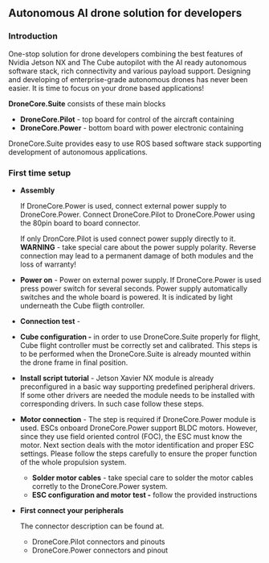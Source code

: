 ## Autonomous AI drone solution for developers

### Introduction

One-stop solution for drone developers combining the best features of Nvidia Jetson NX and The Cube autopilot with the AI ready autonomous software stack, rich connectivity and various payload support. Designing and developing of enterprise-grade autonomous drones has never been easier. It is time to focus on your drone based applications!

**DroneCore.Suite** consists of these main blocks

* **DroneCore.Pilot** - top board for control of the aircraft containing
* **DroneCore.Power** - bottom board with power electronic containing

DroneCore.Suite provides easy to use ROS based software stack supporting development of autonomous applications.

### First time setup

* **Assembly**

  If DroneCore.Power is used, connect external power supply to DroneCore.Power. Connect DroneCore.Pilot to DroneCore.Power using the 80pin board to board connector.

  If only DronCore.Pilot is used connect power supply directly to it. \
  **WARNING** - take special care about the power supply polarity. Reverse connection may lead to a permanent damage of both modules and the loss of warranty!
* **Power on** - Power on external power supply. If DroneCore.Power is used press power switch for several seconds. Power supply automatically switches and the whole board is powered. It is indicated by light underneath the Cube fligth controller.
* **Connection test** - 
* **Cube configuration -** in order to use DroneCore.Suite properly for flight, Cube flight controller must be correctly set and calibrated. This steps is to be performed when the DroneCore.Suite is already mounted within the drone frame in final position. 
* **Install script tutorial** - Jetson Xavier NX module is already preconfigured in a basic way supporting predefined peripheral drivers. If some other drivers are needed the module needs to be installed with corresponding drivers. In such case follow these steps.
* **Motor connection** - The step is required if DroneCore.Power module is used. ESCs onboard DroneCore.Power support BLDC motors. However, since they use field oriented control (FOC), the ESC must know the motor. Next section deals with the motor identification and proper ESC settings. Please follow the steps carefully to ensure the proper function of the whole propulsion system.
  * **Solder motor cables** - take special care to solder the motor cables corretly to the DroneCore.Power system. 
  * **ESC configuration and motor test -** follow the provided instructions
* **First connect your peripherals**

  The connector description can be found at.
  * DroneCore.Pilot connectors and pinouts
  * DroneCore.Power connectors and pinout